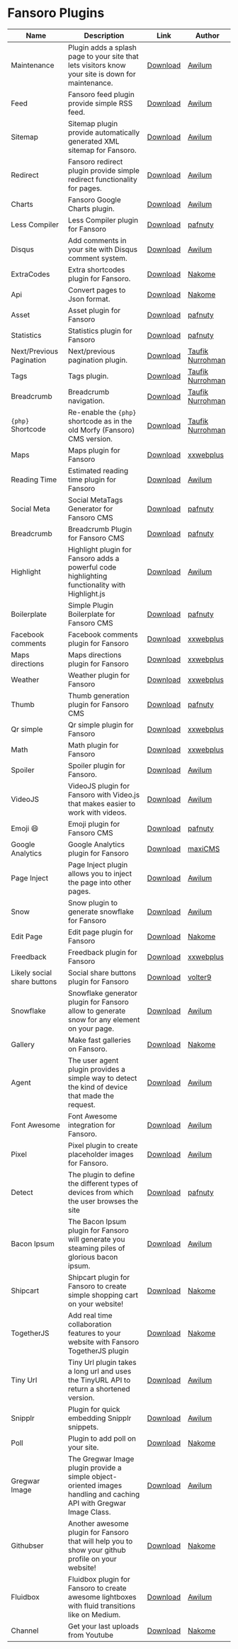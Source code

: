 # Fansoro Plugins

| Name | Description | Link | Author |
| -----|-------------|-----|-----|
| Maintenance | Plugin adds a splash page to your site that lets visitors know your site is down for maintenance. |[Download](https://github.com/fansoro/fansoro-plugin-maintenance/releases/latest) | [Awilum](https://github.com/Awilum) |
| Feed | Fansoro feed plugin provide simple RSS feed. |[Download](https://github.com/fansoro/fansoro-plugin-feed/releases/latest) | [Awilum](https://github.com/Awilum) |
| Sitemap | Sitemap plugin provide automatically generated XML sitemap for Fansoro. |[Download](https://github.com/fansoro/fansoro-plugin-sitemap/releases/latest) | [Awilum](https://github.com/Awilum) |
| Redirect | Fansoro redirect plugin provide simple redirect functionality for pages. |[Download](https://github.com/fansoro/fansoro-plugin-redirect/releases/latest) | [Awilum](https://github.com/Awilum) |
| Charts | Fansoro Google Charts plugin. |[Download](https://github.com/fansoro/fansoro-plugin-charts/releases/latest) | [Awilum](https://github.com/Awilum) |
| Less Compiler | Less Compiler plugin for Fansoro |[Download](https://github.com/pafnuty-fansoro-plugins/fansoro-plugin-less/releases/latest) | [pafnuty](https://github.com/pafnuty) |
| Disqus | Add comments in your site with Disqus comment system. |[Download](https://github.com/fansoro/fansoro-plugin-disqus/releases/latest) | [Awilum](https://github.com/Awilum) |
| ExtraCodes | Extra shortcodes plugin for Fansoro. |[Download](https://github.com/nakome/Fansoro-plugins-extra) | [Nakome](https://github.com/nakome) |
| Api | Convert pages to Json format. |[Download](https://github.com/nakome/Fansoro-Api-plugin/archive/master.zip) | [Nakome](https://github.com/nakome) |
| Asset | Asset plugin for Fansoro |[Download](https://github.com/pafnuty-fansoro-plugins/fansoro-plugin-asset/releases/latest) | [pafnuty](https://github.com/pafnuty) |
| Statistics | Statistics plugin for Fansoro |[Download](https://github.com/pafnuty-fansoro-plugins/fansoro-plugin-statistics/releases/latest) | [pafnuty](https://github.com/pafnuty) |
| Next/Previous Pagination | Next/previous pagination plugin. |[Download](https://github.com/tovic/nextprev-plugin-for-morfy-cms/releases/latest) | [Taufik Nurrohman](http://latitudu.com) |
| Tags | Tags plugin. |[Download](https://github.com/tovic/tags-plugin-for-morfy-cms/releases/latest) | [Taufik Nurrohman](http://latitudu.com) |
| Breadcrumb | Breadcrumb navigation. | [Download](https://github.com/tovic/breadcrumb-plugin-for-morfy-cms/releases/latest) | [Taufik Nurrohman](http://latitudu.com) |
| `{php}` Shortcode | Re-enable the `{php}` shortcode as in the old Morfy (Fansoro) CMS version. | [Download](https://github.com/tovic/php-shortcode-plugin-for-morfy-cms/releases/latest) | [Taufik Nurrohman](http://latitudu.com) |
| Maps | Maps plugin for Fansoro |[Download](http://www.xxwebplus.eu/plugin/maps) | [xxwebplus](http://forum.morfy.org/profile/4/xxwebplus) |
| Reading Time | Estimated reading time plugin for Fansoro |[Download](https://github.com/fansoro/fansoro-plugin-reading-time) | [Awilum](https://github.com/Awilum) |
| Social Meta | Social MetaTags Generator for Fansoro CMS |[Download](https://github.com/pafnuty-fansoro-plugins/fansoro-plugin-socialmeta/releases/latest) | [pafnuty](https://github.com/pafnuty) |
| Breadcrumb | Breadcrumb Plugin for Fansoro CMS |[Download](https://github.com/pafnuty-fansoro-plugins/fansoro-plugin-breadcrumb/releases/latest) | [pafnuty](https://github.com/pafnuty) |
| Highlight | Highlight plugin for Fansoro adds a powerful code highlighting functionality with Highlight.js |[Download](https://github.com/fansoro/fansoro-plugin-highlight) | [Awilum](https://github.com/Awilum) |
| Boilerplate | Simple Plugin Boilerplate for Fansoro CMS |[Download](https://github.com/pafnuty-fansoro-plugins/fansoro-plugin-boilerplate/releases/latest) | [pafnuty](https://github.com/pafnuty) |
| Facebook comments | Facebook comments plugin for Fansoro |[Download](http://www.xxwebplus.eu/plugin/facebook-comments) | [xxwebplus](http://forum.morfy.org/profile/4/xxwebplus) |
| Maps directions | Maps directions plugin for Fansoro |[Download](http://www.xxwebplus.eu/plugin/maps-directions) | [xxwebplus](http://forum.morfy.org/profile/4/xxwebplus) |
| Weather | Weather plugin for Fansoro |[Download](http://www.xxwebplus.eu/plugin/weather) | [xxwebplus](http://forum.morfy.org/profile/4/xxwebplus) |
| Thumb | Thumb generation plugin for Fansoro CMS |[Download](https://github.com/pafnuty-fansoro-plugins/fansoro-plugin-thumb/releases/latest) | [pafnuty](https://github.com/pafnuty) |
| Qr simple | Qr simple plugin for Fansoro |[Download](http://www.xxwebplus.eu/plugin/qr-simple) | [xxwebplus](http://forum.morfy.org/profile/4/xxwebplus) |
| Math | Math plugin for Fansoro |[Download](http://www.xxwebplus.eu/plugin/math) | [xxwebplus](http://forum.morfy.org/profile/4/xxwebplus) |
| Spoiler | Spoiler plugin for Fansoro. |[Download](https://github.com/fansoro/fansoro-plugin-spoiler) | [Awilum](https://github.com/Awilum) |
| VideoJS | VideoJS plugin for Fansoro with Video.js that makes easier to work with videos. |[Download](https://github.com/fansoro/fansoro-plugin-videojs) | [Awilum](https://github.com/Awilum) |
| Emoji :smile: | Emoji plugin for Fansoro CMS |[Download](https://github.com/pafnuty-fansoro-plugins/fansoro-plugin-emoji/releases/latest) | [pafnuty](https://github.com/pafnuty) |
| Google Analytics | Google Analytics plugin for Fansoro |[Download](https://github.com/maxisoft-fansoro-plugins/google-analytics) | [maxiCMS](https://github.com/maxicms) |
| Page Inject | Page Inject plugin allows you to inject the page into other pages. |[Download](https://github.com/fansoro/fansoro-plugin-page-inject) | [Awilum](https://github.com/Awilum) |
| Snow | Snow plugin to generate snowflake for Fansoro |[Download](https://github.com/fansoro/fansoro-plugin-snow) | [Awilum](https://github.com/Awilum) |
| Edit Page | Edit page plugin for Fansoro |[Download](https://github.com/nakome/Fansoro-edit-plugin) | [Nakome](https://github.com/nakome) |
| Freedback | Freedback plugin for Fansoro |[Download](http://www.xxwebplus.eu/plugin/freedback) | [xxwebplus](http://forum.morfy.org/profile/4/xxwebplus) |
| Likely social share buttons | Social share buttons plugin for Fansoro |[Download](https://github.com/volter9/morfy-plugin-likely/releases) | [volter9](http://volter9.github.io) |
| Snowflake | Snowflake generator plugin for Fansoro allow to generate snow for any element on your page. |[Download](https://github.com/fansoro/fansoro-plugin-snowflake) | [Awilum](https://github.com/Awilum) |
| Gallery | Make fast galleries on Fansoro. |[Download](https://github.com/nakome/Fansoro-gallery-plugin) | [Nakome](https://github.com/nakome) |
| Agent | The user agent plugin provides a simple way to detect the kind of device that made the request. |[Download](https://github.com/fansoro/fansoro-plugin-agent) | [Awilum](https://github.com/Awilum) |
| Font Awesome | Font Awesome integration for Fansoro. |[Download](https://github.com/fansoro/fansoro-plugin-font-awesome) | [Awilum](https://github.com/Awilum) |
| Pixel | Pixel plugin to create placeholder images for Fansoro. |[Download](https://github.com/fansoro/fansoro-plugin-pixel) | [Awilum](https://github.com/Awilum) |
| Detect | The plugin to define the different types of devices from which the user browses the site |[Download](https://github.com/pafnuty-fansoro-plugins/fansoro-plugin-detect/releases/latest) | [pafnuty](https://github.com/pafnuty) |
| Bacon Ipsum | The Bacon Ipsum plugin for Fansoro will generate you steaming piles of glorious bacon ipsum. |[Download](https://github.com/fansoro/fansoro-plugin-bacon-ipsum) | [Awilum](https://github.com/Awilum) |
| Shipcart | Shipcart plugin for Fansoro to create simple shopping cart on your website! |[Download](https://github.com/nakome/Fansoro-shipcart-plugin) | [Nakome](https://github.com/nakome) |
| TogetherJS | Add real time collaboration features to your website with Fansoro TogetherJS plugin |[Download](https://github.com/nakome/Fansoro-togetherjs-plugin) | [Nakome](https://github.com/nakome) |
| Tiny Url | Tiny Url plugin takes a long url and uses the TinyURL API to return a shortened version. |[Download](https://github.com/fansoro/fansoro-plugin-tiny-url) | [Awilum](https://github.com/Awilum) |
| Snipplr | Plugin for quick embedding Snipplr snippets. |[Download](https://github.com/fansoro/fansoro-plugin-snipplr) | [Awilum](https://github.com/Awilum) |
| Poll | Plugin to add poll on your site. |[Download](https://github.com/nakome/Fansoro-poll-plugin) | [Nakome](https://github.com/nakome) |
| Gregwar Image | The Gregwar Image plugin provide a simple object-oriented images handling and caching API with Gregwar Image Class. |[Download](https://github.com/fansoro/fansoro-plugin-gregwar-image) | [Awilum](https://github.com/Awilum) |
| Githubser | Another awesome plugin for Fansoro that will help you to show your github profile on your website! |[Download](https://github.com/nakome/Fansoro-githubser-plugin) | [Nakome](https://github.com/nakome) |
| Fluidbox | Fluidbox plugin for Fansoro to create awesome lightboxes with fluid transitions like on Medium. |[Download](https://github.com/fansoro/fansoro-plugin-fluidbox) | [Awilum](https://github.com/Awilum) |
| Channel | Get your last uploads from Youtube |[Download](https://github.com/nakome/Fansoro-channel-plugin) | [Nakome](https://github.com/nakome) |
